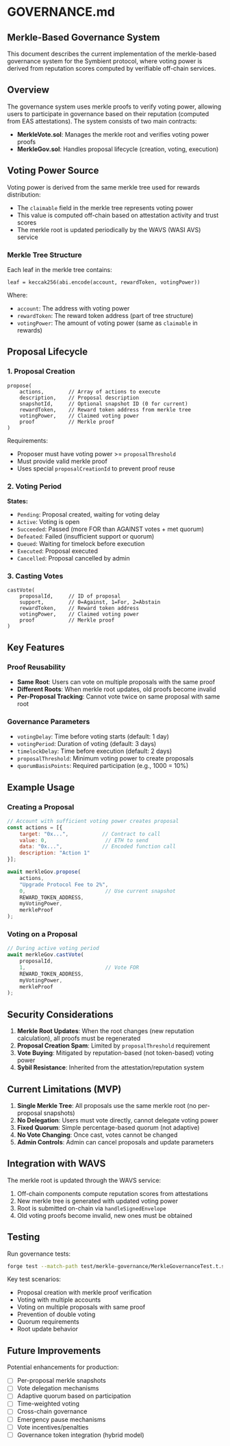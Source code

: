 # GOVERNANCE.md

## Merkle-Based Governance System

This document describes the current implementation of the merkle-based governance system for the Symbient protocol, where voting power is derived from reputation scores computed by verifiable off-chain services.

## Overview

The governance system uses merkle proofs to verify voting power, allowing users to participate in governance based on their reputation (computed from EAS attestations). The system consists of two main contracts:

- **MerkleVote.sol**: Manages the merkle root and verifies voting power proofs
- **MerkleGov.sol**: Handles proposal lifecycle (creation, voting, execution)

## Voting Power Source

Voting power is derived from the same merkle tree used for rewards distribution:
- The `claimable` field in the merkle tree represents voting power
- This value is computed off-chain based on attestation activity and trust scores
- The merkle root is updated periodically by the WAVS (WASI AVS) service

### Merkle Tree Structure

Each leaf in the merkle tree contains:
```solidity
leaf = keccak256(abi.encode(account, rewardToken, votingPower))
```

Where:
- `account`: The address with voting power
- `rewardToken`: The reward token address (part of tree structure)
- `votingPower`: The amount of voting power (same as `claimable` in rewards)

## Proposal Lifecycle

### 1. **Proposal Creation**
```solidity
propose(
    actions,        // Array of actions to execute
    description,    // Proposal description
    snapshotId,     // Optional snapshot ID (0 for current)
    rewardToken,    // Reward token address from merkle tree
    votingPower,    // Claimed voting power
    proof           // Merkle proof
)
```

Requirements:
- Proposer must have voting power >= `proposalThreshold`
- Must provide valid merkle proof
- Uses special `proposalCreationId` to prevent proof reuse

### 2. **Voting Period**

**States:**
- `Pending`: Proposal created, waiting for voting delay
- `Active`: Voting is open
- `Succeeded`: Passed (more FOR than AGAINST votes + met quorum)
- `Defeated`: Failed (insufficient support or quorum)
- `Queued`: Waiting for timelock before execution
- `Executed`: Proposal executed
- `Cancelled`: Proposal cancelled by admin

### 3. **Casting Votes**
```solidity
castVote(
    proposalId,     // ID of proposal
    support,        // 0=Against, 1=For, 2=Abstain
    rewardToken,    // Reward token address
    votingPower,    // Claimed voting power
    proof           // Merkle proof
)
```

## Key Features

### Proof Reusability
- **Same Root**: Users can vote on multiple proposals with the same proof
- **Different Roots**: When merkle root updates, old proofs become invalid
- **Per-Proposal Tracking**: Cannot vote twice on same proposal with same root

### Governance Parameters
- `votingDelay`: Time before voting starts (default: 1 day)
- `votingPeriod`: Duration of voting (default: 3 days)
- `timelockDelay`: Time before execution (default: 2 days)
- `proposalThreshold`: Minimum voting power to create proposals
- `quorumBasisPoints`: Required participation (e.g., 1000 = 10%)

## Example Usage

### Creating a Proposal
```javascript
// Account with sufficient voting power creates proposal
const actions = [{
    target: "0x...",           // Contract to call
    value: 0,                   // ETH to send
    data: "0x...",             // Encoded function call
    description: "Action 1"
}];

await merkleGov.propose(
    actions,
    "Upgrade Protocol Fee to 2%",
    0,                          // Use current snapshot
    REWARD_TOKEN_ADDRESS,
    myVotingPower,
    merkleProof
);
```

### Voting on a Proposal
```javascript
// During active voting period
await merkleGov.castVote(
    proposalId,
    1,                          // Vote FOR
    REWARD_TOKEN_ADDRESS,
    myVotingPower,
    merkleProof
);
```

## Security Considerations

1. **Merkle Root Updates**: When the root changes (new reputation calculation), all proofs must be regenerated
2. **Proposal Creation Spam**: Limited by `proposalThreshold` requirement
3. **Vote Buying**: Mitigated by reputation-based (not token-based) voting power
4. **Sybil Resistance**: Inherited from the attestation/reputation system

## Current Limitations (MVP)

1. **Single Merkle Tree**: All proposals use the same merkle root (no per-proposal snapshots)
2. **No Delegation**: Users must vote directly, cannot delegate voting power
3. **Fixed Quorum**: Simple percentage-based quorum (not adaptive)
4. **No Vote Changing**: Once cast, votes cannot be changed
5. **Admin Controls**: Admin can cancel proposals and update parameters

## Integration with WAVS

The merkle root is updated through the WAVS service:
1. Off-chain components compute reputation scores from attestations
2. New merkle tree is generated with updated voting power
3. Root is submitted on-chain via `handleSignedEnvelope`
4. Old voting proofs become invalid, new ones must be obtained

## Testing

Run governance tests:
```bash
forge test --match-path test/merkle-governance/MerkleGovernanceTest.t.sol
```

Key test scenarios:
- Proposal creation with merkle proof verification
- Voting with multiple accounts
- Voting on multiple proposals with same proof
- Prevention of double voting
- Quorum requirements
- Root update behavior

## Future Improvements

Potential enhancements for production:
- [ ] Per-proposal merkle snapshots
- [ ] Vote delegation mechanisms
- [ ] Adaptive quorum based on participation
- [ ] Time-weighted voting
- [ ] Cross-chain governance
- [ ] Emergency pause mechanisms
- [ ] Vote incentives/penalties
- [ ] Governance token integration (hybrid model)